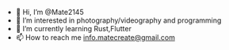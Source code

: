 - 👋 Hi, I’m @Mate2145
- 👀 I’m interested in photography/videography and programming
- 🌱 I’m currently learning Rust,Flutter
- 📫 How to reach me info.matecreate@gmail.com

<!---
Mate2145/Mate2145 is a ✨ special ✨ repository because its `README.md` (this file) appears on your GitHub profile.
You can click the Preview link to take a look at your changes.
--->
